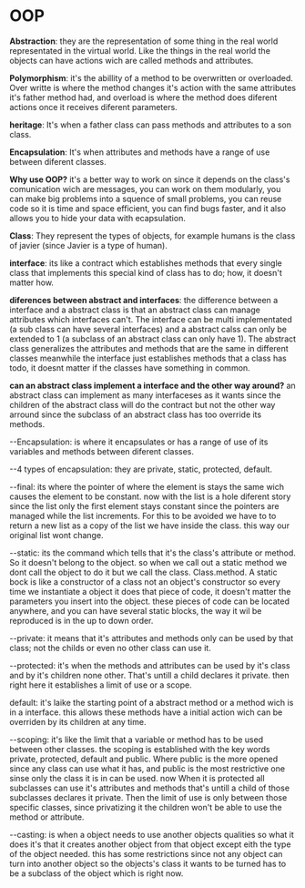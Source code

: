 # OOP
**Abstraction**: they are the representation of some thing in the real world representated in the virtual world. Like the things in the real world the objects can have actions wich are called methods and attributes.

**Polymorphism**: it's the abillity of a method to be overwritten or overloaded. Over writte is where the method changes it's action with the same attributes it's father method had, and overload is where the method does diferent actions once it receives diferent parameters.

**heritage**: It's when a father class can pass methods and attributes to a son class.

**Encapsulation**: It's when attributes and methods have a range of use between diferent classes.

**Why use OOP?** it's a better way to work on since it depends on the class's comunication wich are messages, you can work on them modularly, you can make big problems into a squence of small problems, you can reuse code so it is time and space efficient, you can find bugs faster, and it also allows you to hide your data with ecapsulation.

**Class**: They represent the types of objects, for example humans is the class of javier (since Javier is a type of human).

**interface**: its like a contract which establishes methods that every single class that implements this special kind of class has to do; how, it doesn't matter how.

**diferences between abstract and interfaces**: the difference between a interface and a abstract class is that an abstract class can manage attributes which interfaces can't. The interface can be multi implementated (a sub class can have several interfaces) and a abstract calss can only be extended to 1 (a subclass of an abstract class can only have 1). The abstract class generalizes the attributes and methods that are the same in different classes meanwhile the interface just establishes methods that a class has todo, it doesnt matter if the classes have something in common.

**can an abstract class implement a interface and the other way around?** an abstract class can implement as many interfaceses as it wants since the children of the abstract class will do the contract but not the other way arround since the subclass of an abstract class has too override its methods.

--Encapsulation: is where it encapsulates or has a range of use of its variables and methods between diferent classes.

--4 types of encapsulation: they are private, static, protected, default.

--final: its where the pointer of where the element is stays the same wich causes the element to be constant. now with the list is a hole diferent story since the list only the first element stays constant since the pointers are managed while the list increments. For this to be avoided we have to to return a new list as a copy of the list we have inside the class. this way our original list wont change.

--static: its the command which tells that it's the class's attribute or method. So it doesn't belong to the object. so when we call out a static method we dont call the object to do it but we call the class. Class.method. A static bock is like a constructor of a class not an object's constructor so every time we instantiate a object it does that piece of code, it doesn't matter the parameters you insert into the object. these pieces of code can be located anywhere, and you can have several static blocks, the way it wil be reproduced is in the up to down order.

--private: it means that it's attributes and methods only can be used by that class; not the childs or even no other class can use it.

--protected: it's when the methods and attributes can be used by it's class and by it's children none other. That's untill a child declares it private. then right here it establishes a limit of use or a scope.

default: it's laike the starting point of a abstract method or a method wich is in a interface. this allows these methods have a initial action wich can be overriden by its children at any time.

--scoping: it's like the limit that a variable or method has to be used between other classes. the scoping is established with the key words private, protected, default and public. Where public is the more opened since any class can use what it has, and public is the most restrictive one sinse only the class it is in can be used. now When it is protected all subclasses can use it's attributes and methods that's untill a child of those subclasses declares it private. Then the limit of use is only between those specific classes, since privatizing it the children won't be able to use the method or attribute.

--casting: is when a object needs to use another objects qualities so what it does it's that it creates another object from that object except eith the type of the object needed. this has some restrictions since not any object can turn into another object so the objects's class it wants to be turned has to be a subclass of the object which is right now.


